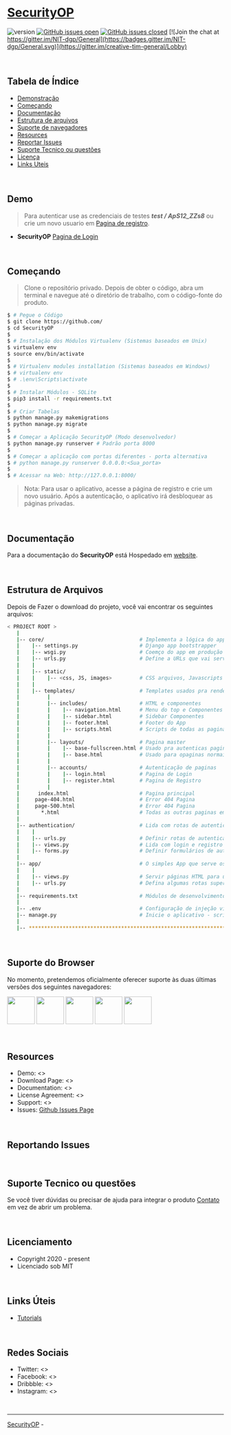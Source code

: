 # [SecurityOP](#)

 ![version](https://img.shields.io/badge/version-1.0.0-blue.svg) [![GitHub issues open](https://img.shields.io/github/issues/creativetimofficial/black-dashboard-django.svg?maxAge=2592000)](https://github.com/creativetimofficial/black-dashboard-django/issues?q=is%3Aopen+is%3Aissue) [![GitHub issues closed](https://img.shields.io/github/issues-closed-raw/creativetimofficial/black-dashboard-django.svg?maxAge=2592000)](https://github.com/creativetimofficial/black-dashboard-django/issues?q=is%3Aissue+is%3Aclosed) [![Join the chat at https://gitter.im/NIT-dgp/General](https://badges.gitter.im/NIT-dgp/General.svg)](https://gitter.im/creative-tim-general/Lobby) 



<br />



## Tabela de Índice

* [Demonstração](#demo)
* [Começando](#quick-start)
* [Documentação](#documentation)
* [Estrutura de arquivos](#file-structure)
* [Suporte de navegadores](#browser-support)
* [Resources](#resources)
* [Reportar Issues](#reporting-issues)
* [Suporte Tecnico ou questões](#technical-support-or-questions)
* [Licença](#licensing)
* [Links Uteis](#useful-links)

<br />

## Demo

> Para autenticar use as credenciais de testes ***test / ApS12_ZZs8*** ou crie um novo usuario em [Pagina de registro](https://creativetim-django-dashboard-black-pro.appseed.us/register/).

- **SecurityOP** [Pagina de Login]()

<br />

## Começando

> Clone o repositório privado. Depois de obter o código, abra um terminal e navegue até o diretório de trabalho, com o código-fonte do produto.

```bash
$ # Pegue o Código
$ git clone https://github.com/
$ cd SecurityOP
$
$ # Instalação dos Módulos Virtualenv (Sistemas baseados em Unix)
$ virtualenv env
$ source env/bin/activate
$
$ # Virtualenv modules installation (Sistemas baseados em Windows)
$ # virtualenv env
$ # .\env\Scripts\activate
$
$ # Instalar Módulos - SQLite
$ pip3 install -r requirements.txt
$
$ # Criar Tabelas
$ python manage.py makemigrations
$ python manage.py migrate
$
$ # Começar a Aplicação SecurityOP (Modo desenvolvedor)
$ python manage.py runserver # Padrão porta 8000
$
$ # Começar a aplicação com portas diferentes - porta alternativa
$ # python manage.py runserver 0.0.0.0:<Sua_porta>
$
$ # Acessar na Web: http://127.0.0.1:8000/
```

> Nota: Para usar o aplicativo, acesse a página de registro e crie um novo usuário. Após a autenticação, o aplicativo irá desbloquear as páginas privadas.

<br />

## Documentação
Para a documentação do  **SecurityOP** está Hospedado em [website]().

<br />

## Estrutura de Arquivos
Depois de Fazer o download do projeto, você vai encontrar os seguintes arquivos:

```bash
< PROJECT ROOT >
   |
   |-- core/                               # Implementa a lógica do app e fornece os ativos static
   |    |-- settings.py                    # Django app bootstrapper
   |    |-- wsgi.py                        # Coemço do app em produção
   |    |-- urls.py                        # Define a URLs que vai servir todo app/nodes
   |    |
   |    |-- static/
   |    |    |-- <css, JS, images>         # CSS arquivos, Javascripts arquivos
   |    |
   |    |-- templates/                     # Templates usados pra renderizar paginas
   |         |
   |         |-- includes/                 # HTML e componentes
   |         |    |-- navigation.html      # Menu do top e Componentes
   |         |    |-- sidebar.html         # Sidebar Componentes
   |         |    |-- footer.html          # Footer do App
   |         |    |-- scripts.html         # Scripts de todas as paginas
   |         |
   |         |-- layouts/                  # Pagina master
   |         |    |-- base-fullscreen.html # Usado pra autenticas paginas
   |         |    |-- base.html            # Usado para opaginas normais
   |         |
   |         |-- accounts/                 # Autenticação de paginas
   |         |    |-- login.html           # Pagina de Login
   |         |    |-- register.html        # Pagina de Registro
   |         |
   |      index.html                       # Pagina principal
   |     page-404.html                     # Error 404 Pagina
   |     page-500.html                     # Error 404 Pagina
   |       *.html                          # Todas as outras paginas em HTML
   |
   |-- authentication/                     # Lida com rotas de autenticação (login e registro)
   |    |
   |    |-- urls.py                        # Definir rotas de autenticação
   |    |-- views.py                       # Lida com login e registro  
   |    |-- forms.py                       # Definir formulários de autenticação
   |
   |-- app/                                # O simples App que serve os arquvios html
   |    |
   |    |-- views.py                       # Servir páginas HTML para usuários autenticados
   |    |-- urls.py                        # Defina algumas rotas super simples  
   |
   |-- requirements.txt                    # Módulos de desenvolvimento - armazenamento SQLite
   |
   |-- .env                                # Configuração de injeção via ambiente
   |-- manage.py                           # Inicie o aplicativo - script de início padrão do Django
   |
   |-- ************************************************************************
```

<br />

## Suporte do Browser 

No momento, pretendemos oficialmente oferecer suporte às duas últimas versões dos seguintes navegadores:

<img src="https://s3.amazonaws.com/creativetim_bucket/github/browser/chrome.png" width="64" height="64"> <img src="https://s3.amazonaws.com/creativetim_bucket/github/browser/firefox.png" width="64" height="64"> <img src="https://s3.amazonaws.com/creativetim_bucket/github/browser/edge.png" width="64" height="64"> <img src="https://s3.amazonaws.com/creativetim_bucket/github/browser/safari.png" width="64" height="64"> <img src="https://s3.amazonaws.com/creativetim_bucket/github/browser/opera.png" width="64" height="64">

<br />

## Resources

- Demo: <>
- Download Page: <>
- Documentation: <>
- License Agreement: <>
- Support: <>
- Issues: [Github Issues Page]()

<br />

## Reportando Issues



<br />

## Suporte Tecnico ou questões 

Se você tiver dúvidas ou precisar de ajuda para integrar o produto [Contato]() em vez de abrir um problema.

<br />

## Licenciamento

- Copyright 2020 - present 
- Licenciado sob MIT

<br />

## Links Úteis

- [Tutorials]()

<br />

## Redes Sociais

- Twitter: <>
- Facebook: <>
- Dribbble: <>
- Instagram: <>

<br />

---
[SecurityOP]() - 
